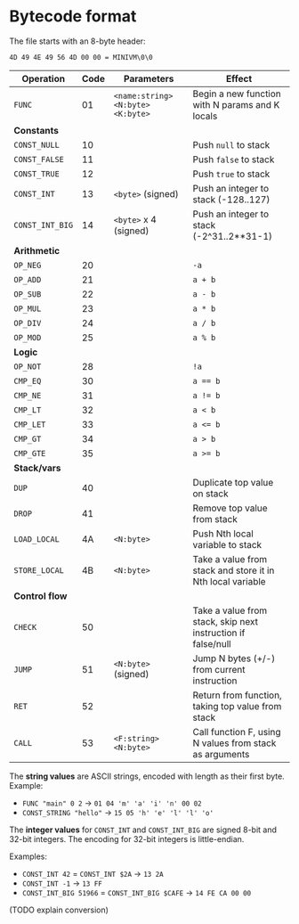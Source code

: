 # Bytecode format

The file starts with an 8-byte header:

    4D 49 4E 49 56 4D 00 00 = MINIVM\0\0

| Operation        | Code | Parameters                        | Effect                                                       |
| ---------------- | ---- | --------------------------------- | ------------------------------------------------------------ |
| `FUNC`           | 01   | `<name:string> <N:byte> <K:byte>` | Begin a new function with N params and K locals              |
| **Constants**    |      |                                   |                                                              |
| `CONST_NULL`     | 10   |                                   | Push `null` to stack                                         |
| `CONST_FALSE`    | 11   |                                   | Push `false` to stack                                        |
| `CONST_TRUE`     | 12   |                                   | Push `true` to stack                                         |
| `CONST_INT`      | 13   | `<byte>` (signed)                 | Push an integer to stack (-128..127)                         |
| `CONST_INT_BIG`  | 14   | `<byte>` x 4 (signed)             | Push an integer to stack (-2^31..2**31-1)                    |
| **Arithmetic**   |      |                                   |                                                              |
| `OP_NEG`         | 20   |                                   | `-a`                                                         |
| `OP_ADD`         | 21   |                                   | `a + b`                                                      |
| `OP_SUB`         | 22   |                                   | `a - b`                                                      |
| `OP_MUL`         | 23   |                                   | `a * b`                                                      |
| `OP_DIV`         | 24   |                                   | `a / b`                                                      |
| `OP_MOD`         | 25   |                                   | `a % b`                                                      |
| **Logic**        |      |                                   |                                                              |
| `OP_NOT`         | 28   |                                   | `!a`                                                         |
| `CMP_EQ`         | 30   |                                   | `a == b`                                                     |
| `CMP_NE`         | 31   |                                   | `a != b`                                                     |
| `CMP_LT`         | 32   |                                   | `a < b`                                                      |
| `CMP_LET`        | 33   |                                   | `a <= b`                                                     |
| `CMP_GT`         | 34   |                                   | `a > b`                                                      |
| `CMP_GTE`        | 35   |                                   | `a >= b`                                                     |
| **Stack/vars**   |      |                                   |                                                              |
| `DUP`            | 40   |                                   | Duplicate top value on stack                                 |
| `DROP`           | 41   |                                   | Remove top value from stack                                  |
| `LOAD_LOCAL`     | 4A   | `<N:byte>`                        | Push Nth local variable to stack                             |
| `STORE_LOCAL`    | 4B   | `<N:byte>`                        | Take a value from stack and store it in Nth local variable   |
| **Control flow** |      |                                   |                                                              |
| `CHECK`          | 50   |                                   | Take a value from stack, skip next instruction if false/null |
| `JUMP`           | 51   | `<N:byte>` (signed)               | Jump N bytes (+/-) from current instruction                  |
| `RET`            | 52   |                                   | Return from function, taking top value from stack            |
| `CALL`           | 53   | `<F:string> <N:byte>`             | Call function F, using N values from stack as arguments      |


The **string values** are ASCII strings, encoded with length as their first byte. Example:
* `FUNC "main" 0 2` -> `01 04 'm' 'a' 'i' 'n' 00 02`
* `CONST_STRING "hello"` -> `15 05 'h' 'e' 'l' 'l' 'o'`

The **integer values** for `CONST_INT` and `CONST_INT_BIG` are signed 8-bit and 32-bit integers. The encoding for 32-bit integers is little-endian.

Examples:
* `CONST_INT 42` = `CONST_INT $2A` -> `13 2A`
* `CONST_INT -1` -> `13 FF`
* `CONST_INT_BIG 51966` = `CONST_INT_BIG $CAFE` -> `14 FE CA 00 00`


(TODO explain conversion)
